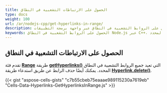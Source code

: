 ```yaml
---
title: الحصول على الارتباطات التشعبية في النطاق
type: docs
weight: 100
url: /ar/nodejs-cpp/get-hyperlinks-in-range/
description: تعلم كيفية الحصول على الروابط التشعبية في النطاق عبر واجهة برمجة التطبيقات Aspose.Cells for Node.js via C++.
keywords: الحصول على الروابط التشعبية في النطاق Node.js عبر C++، استرجاع جميع الروابط في النطاق المحدد Node.js عبر C++، حذف الرابط التشعبي في النطاق Node.js عبر C++، حذف الروابط التشعبية في النطاق المحدد Node.js عبر C++
---
```


## **الحصول على الارتباطات التشعبية في النطاق**

تقدم فئة [**Range**](https://reference.aspose.com/cells/nodejs-cpp/range) طريقة [**getHyperlinks()**](https://reference.aspose.com/cells/nodejs-cpp/range/#getHyperlinks--) التي تعيد جميع الروابط التشعبية في النطاق المحدد. يمكنك أيضًا حذف الرابط عن طريق استدعاء طريقة [**Hyperlink.delete()**](https://reference.aspose.com/cells/nodejs-cpp/hyperlink/#delete--).


{{< gist "aspose-cells-gists" "c7b55cbeb75eaaae989115230a7619eb" "Cells-Data-Hyperlinks-GetHyperlinksInRange.js" >}}


